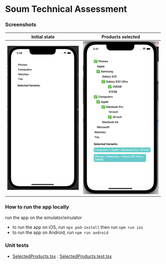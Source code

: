# Soum Technical Assessment

### Screenshots
Initial state            |Products selected           |
:-------------------------:|:-----------------------------:|
![screenshot 1](./assets/screenshots/screenshot_1.png)  |  ![screenshot 2](./assets/screenshots/screenshot_2.png)

### How to run the app locally
run the app on the simulator/emulator
   - to run the app on iOS, run `npx pod-install` then run `npm run ios`
   - to run the app on Android, run `npm run android`

### Unit tests
- [SelectedProducts.tsx](./src/product/components/SelecetdProducts/SelectedProducts.tsx) : [SelectedProducts.test.tsx](./src/product/components/SelecetdProducts/__tests__/SelectedProducts.test.tsx)

